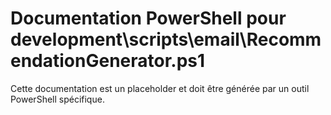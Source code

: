 # Documentation PowerShell pour development\scripts\email\RecommendationGenerator.ps1

Cette documentation est un placeholder et doit être générée par un outil PowerShell spécifique.
